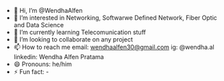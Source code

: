 - 👋 Hi, I’m @WendhaAlfen
- 👀 I’m interested in Networking, Softwarwe Defined Network, Fiber Optic and Data Science
- 🌱 I’m currently learning Telecomunication stuff
- 💞️ I’m looking to collaborate on any project
- 📫 How to reach me email: wendhaalfen30@gmail.com ig: @wendha.al linkedin: Wendha Alfen Pratama 
- 😄 Pronouns: he/him
- ⚡ Fun fact: -

<!---
WendhaAlfen/WendhaAlfen is a ✨ special ✨ repository because its `README.md` (this file) appears on your GitHub profile.
You can click the Preview link to take a look at your changes.
--->
